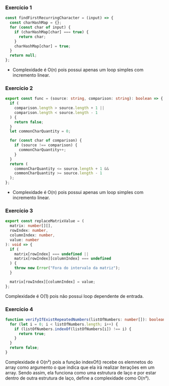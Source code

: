 ### Exercício 1

```typescript
const findFirstRecurringCharacter = (input) => {
  const charHashMap = {};
  for (const char of input) {
    if (charHashMap[char] === true) {
      return char;
    }
    charHashMap[char] = true;
  }
  return null;
};
```

- Complexidade é O(n) pois possui apenas um loop simples com incremento linear.

### Exercício 2

```typescript
export const func = (source: string, comparison: string): boolean => {
  if (
    comparison.length > source.length + 1 ||
    comparison.length < source.length - 1
  ) {
    return false;
  }
  let commonCharQuantity = 0;

  for (const char of comparison) {
    if (source !== comparison) {
      commonCharQuantity++;
    }
  }
  return (
    commonCharQuantity <= source.length + 1 &&
    commonCharQuantity >= source.length - 1
  );
};
```

- Complexidade é O(n) pois possui apenas um loop simples com incremento linear.

### Exercício 3

```typescript
export const replaceMatrixValue = (
  matrix: number[][],
  rowIndex: number,
  columnIndex: number,
  value: number
): void => {
  if (
    matrix[rowIndex] === undefined ||
    matrix[rowIndex][columnIndex] === undefined
  ) {
    throw new Error("Fora do intervalo da matriz");
  }

  matrix[rowIndex][columnIndex] = value;
};
```

Complexidade é O(1) pois não possui loop dependente de entrada.

### Exercício 4

```typescript
function verifyIfExistRepeatedNumbers(listOfNumbers: number[]): boolean {
  for (let i = 0; i < listOfNumbers.length; i++) {
    if (listOfNumbers.indexOf(listOfNumbers[i]) !== i) {
      return true;
    }
  }
  return false;
}
```

Complexidade é O(n²) pois a função indexOf() recebe os elemnetos do array como argumento o que indica que ela irá realizar iterações em um array. Sendo assim, ela funciona como uma estrutura de laço e por estar dentro de outra estrutura de laço, define a complexidade como O(n²).
